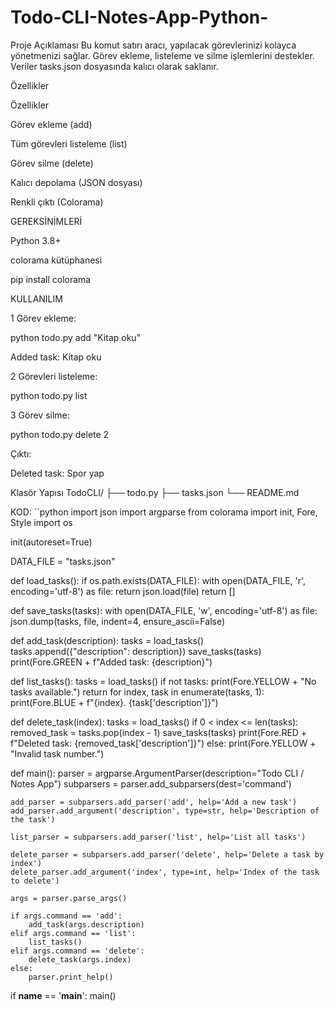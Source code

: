 # Todo-CLI-Notes-App-Python-
Proje Açıklaması  Bu komut satırı aracı, yapılacak görevlerinizi kolayca yönetmenizi sağlar. Görev ekleme, listeleme ve silme işlemlerini destekler. Veriler tasks.json dosyasında kalıcı olarak saklanır.

Özellikler

Özellikler

 Görev ekleme (add)

 Tüm görevleri listeleme (list)

 Görev silme (delete)

 Kalıcı depolama (JSON dosyası)

 Renkli çıktı (Colorama)

 GEREKSİNİMLERİ

Python 3.8+

colorama kütüphanesi

pip install colorama

 KULLANILIM

1️ Görev ekleme:

python todo.py add "Kitap oku"


 

Added task: Kitap oku


2️ Görevleri listeleme:

python todo.py list



3️ Görev silme:

python todo.py delete 2


 Çıktı:

Deleted task: Spor yap

Klasör Yapısı
TodoCLI/
├── todo.py
├── tasks.json
└── README.md

KOD:
``python
import json
import argparse
from colorama import init, Fore, Style
import os

init(autoreset=True)

DATA_FILE = "tasks.json"

def load_tasks():
    if os.path.exists(DATA_FILE):
        with open(DATA_FILE, 'r', encoding='utf-8') as file:
            return json.load(file)
    return []

def save_tasks(tasks):
    with open(DATA_FILE, 'w', encoding='utf-8') as file:
        json.dump(tasks, file, indent=4, ensure_ascii=False)

def add_task(description):
    tasks = load_tasks()
    tasks.append({"description": description})
    save_tasks(tasks)
    print(Fore.GREEN + f"Added task: {description}")

def list_tasks():
    tasks = load_tasks()
    if not tasks:
        print(Fore.YELLOW + "No tasks available.")
        return
    for index, task in enumerate(tasks, 1):
        print(Fore.BLUE + f"{index}. {task['description']}")

def delete_task(index):
    tasks = load_tasks()
    if 0 < index <= len(tasks):
        removed_task = tasks.pop(index - 1)
        save_tasks(tasks)
        print(Fore.RED + f"Deleted task: {removed_task['description']}")
    else:
        print(Fore.YELLOW + "Invalid task number.")

def main():
    parser = argparse.ArgumentParser(description="Todo CLI / Notes App")
    subparsers = parser.add_subparsers(dest='command')

    add_parser = subparsers.add_parser('add', help='Add a new task')
    add_parser.add_argument('description', type=str, help='Description of the task')

    list_parser = subparsers.add_parser('list', help='List all tasks')

    delete_parser = subparsers.add_parser('delete', help='Delete a task by index')
    delete_parser.add_argument('index', type=int, help='Index of the task to delete')

    args = parser.parse_args()

    if args.command == 'add':
        add_task(args.description)
    elif args.command == 'list':
        list_tasks()
    elif args.command == 'delete':
        delete_task(args.index)
    else:
        parser.print_help()

if __name__ == '__main__':
    main()
```
